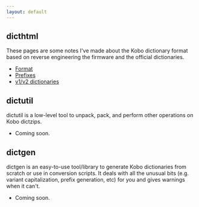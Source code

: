 ```yaml
---
layout: default
---
```


## dicthtml
These pages are some notes I've made about the Kobo dictionary format based on reverse engineering the firmware and the official dictionaries.

- [Format](./dicthtml/format)
- [Prefixes](./dicthtml/prefixes)
- [v1/v2 dictionaries](./dicthtml/v1v2)

## dictutil
dictutil is a low-level tool to unpack, pack, and perform other operations on Kobo dictzips.

- Coming soon.

## dictgen
dictgen is an easy-to-use tool/library to generate Kobo dictionaries from scratch or use in conversion scripts. It deals with all the unusual bits (e.g. variant capitalization, prefix generation, etc) for you and gives warnings when it can't.

- Coming soon.
